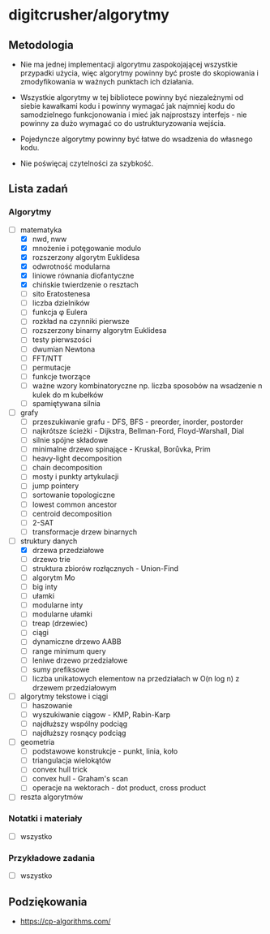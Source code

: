 # digitcrusher/algorytmy

## Metodologia

- Nie ma jednej implementacji algorytmu zaspokojającej wszystkie przypadki użycia, więc algorytmy powinny być proste do skopiowania i zmodyfikowania w ważnych punktach ich działania.

- Wszystkie algorytmy w tej bibliotece powinny być niezależnymi od siebie kawałkami kodu i powinny wymagać jak najmniej kodu do samodzielnego funkcjonowania i mieć jak najprostszy interfejs - nie powinny za dużo wymagać co do ustrukturyzowania wejścia.

- Pojedyncze algorytmy powinny być łatwe do wsadzenia do własnego kodu.

- Nie poświęcaj czytelności za szybkość.

## Lista zadań

### Algorytmy

- [ ] matematyka
  - [x] nwd, nww
  - [x] mnożenie i potęgowanie modulo
  - [x] rozszerzony algorytm Euklidesa
  - [x] odwrotność modularna
  - [x] liniowe równania diofantyczne
  - [x] chińskie twierdzenie o resztach
  - [ ] sito Eratostenesa
  - [ ] liczba dzielników
  - [ ] funkcja φ Eulera
  - [ ] rozkład na czynniki pierwsze
  - [ ] rozszerzony binarny algorytm Euklidesa
  - [ ] testy pierwszości
  - [ ] dwumian Newtona
  - [ ] FFT/NTT
  - [ ] permutacje
  - [ ] funkcje tworzące
  - [ ] ważne wzory kombinatoryczne np. liczba sposobów na wsadzenie n kulek do m kubełków
  - [ ] spamiętywana silnia
- [ ] grafy
  - [ ] przeszukiwanie grafu - DFS, BFS - preorder, inorder, postorder
  - [ ] najkrótsze ścieżki - Dijkstra, Bellman-Ford, Floyd-Warshall, Dial
  - [ ] silnie spójne składowe
  - [ ] minimalne drzewo spinające - Kruskal, Borůvka, Prim
  - [ ] heavy-light decomposition
  - [ ] chain decomposition
  - [ ] mosty i punkty artykulacji
  - [ ] jump pointery
  - [ ] sortowanie topologiczne
  - [ ] lowest common ancestor
  - [ ] centroid decomposition
  - [ ] 2-SAT
  - [ ] transformacje drzew binarnych
- [ ] struktury danych
  - [x] drzewa przedziałowe
  - [ ] drzewo trie
  - [ ] struktura zbiorów rozłącznych - Union-Find
  - [ ] algorytm Mo
  - [ ] big inty
  - [ ] ułamki
  - [ ] modularne inty
  - [ ] modularne ułamki
  - [ ] treap (drzewiec)
  - [ ] ciągi
  - [ ] dynamiczne drzewo AABB
  - [ ] range minimum query
  - [ ] leniwe drzewo przedziałowe
  - [ ] sumy prefiksowe
  - [ ] liczba unikatowych elementow na przedziałach w O(n log n) z drzewem przedziałowym
- [ ] algorytmy tekstowe i ciągi
  - [ ] haszowanie
  - [ ] wyszukiwanie ciągow - KMP, Rabin-Karp
  - [ ] najdłuższy wspólny podciąg
  - [ ] najdłuższy rosnący podciąg
- [ ] geometria
  - [ ] podstawowe konstrukcje - punkt, linia, koło
  - [ ] triangulacja wielokątów
  - [ ] convex hull trick
  - [ ] convex hull - Graham's scan
  - [ ] operacje na wektorach - dot product, cross product
- [ ] reszta algorytmów

### Notatki i materiały

- [ ] wszystko

### Przykładowe zadania

- [ ] wszystko

## Podziękowania

- https://cp-algorithms.com/
